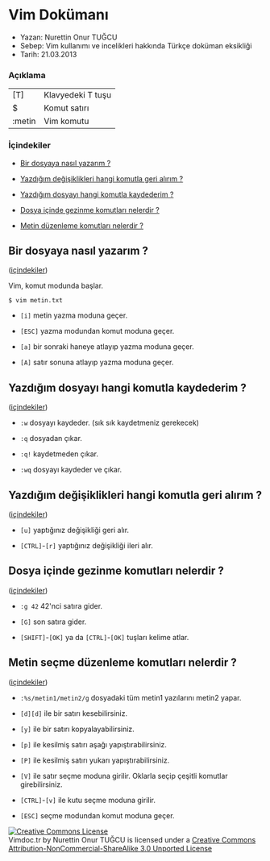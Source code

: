 Vim Dokümanı
============

- Yazan: Nurettin Onur TUĞCU
- Sebep: Vim kullanımı ve incelikleri hakkında Türkçe doküman eksikliği
- Tarih: 21.03.2013

### Açıklama

<table>
  <tbody>
    <tr><td>[T]</td><td>Klavyedeki T tuşu</td></tr>
    <tr><td>$</td><td>Komut satırı</td></tr>
    <tr><td>:metin</td><td>Vim komutu</td></tr>
  </tbody>
</table>

### <a id="icindekiler" />İçindekiler

* [Bir dosyaya nasıl yazarım ?](#duzenle)

* [Yazdığım değişiklikleri hangi komutla geri alırım ?](#ilerigeri)

* [Yazdığım dosyayı hangi komutla kaydederim ?](#kaydetcik)

* [Dosya içinde gezinme komutları nelerdir ?](#gez)

* [Metin düzenleme komutları nelerdir ?](#bulduzelt)

## <a id="duzenle" />Bir dosyaya nasıl yazarım ? 
([içindekiler](#icindekiler))

Vim, komut modunda başlar. 

    $ vim metin.txt

* `[i]` metin yazma moduna geçer.

* `[ESC]` yazma modundan komut moduna geçer.

* `[a]` bir sonraki haneye atlayıp yazma moduna geçer.

* `[A]` satır sonuna atlayıp yazma moduna geçer.

## <a id="kaydetcik" />Yazdığım dosyayı hangi komutla kaydederim ? 
([içindekiler](#icindekiler))

* `:w` dosyayı kaydeder. (sık sık kaydetmeniz gerekecek)

* `:q` dosyadan çıkar.

* `:q!` kaydetmeden çıkar.

* `:wq` dosyayı kaydeder ve çıkar.

## <a id="ilerigeri" />Yazdığım değişiklikleri hangi komutla geri alırım ?
([içindekiler](#icindekiler))

* `[u]` yaptığınız değişikliği geri alır.

* `[CTRL]`-`[r]` yaptığınız değişikliği ileri alır.

## <a id="gez" />Dosya içinde gezinme komutları nelerdir ?
([içindekiler](#icindekiler))

* `:g 42` 42'nci satıra gider.

* `[G]` son satıra gider.

* `[SHIFT]`-`[OK]` ya da `[CTRL]`-`[OK]` tuşları kelime atlar.

## <a id="bulduzelt" />Metin seçme düzenleme komutları nelerdir ?
([içindekiler](#icindekiler))

* `:%s/metin1/metin2/g` dosyadaki tüm metin1 yazılarını metin2 yapar.

* `[d][d]` ile bir satırı kesebilirsiniz.

* `[y]` ile bir satırı kopyalayabilirsiniz.

* `[p]` ile kesilmiş satırı aşağı yapıştırabilirsiniz.

* `[P]` ile kesilmiş satırı yukarı yapıştırabilirsiniz.

* `[V]` ile satır seçme moduna girilir. Oklarla seçip çeşitli komutlar girebilirsiniz. 

* `[CTRL]`-`[v]` ile kutu seçme moduna girilir.

* `[ESC]` seçme modundan komut moduna geçer.

<a rel="license" href="http://creativecommons.org/licenses/by-nc-sa/3.0/deed.en_US"><img alt="Creative Commons License" style="border-width:0" src="http://i.creativecommons.org/l/by-nc-sa/3.0/88x31.png" /></a><br /><span xmlns:dct="http://purl.org/dc/terms/" href="http://purl.org/dc/dcmitype/Text" property="dct:title" rel="dct:type">Vimdoc.tr</span> by <span xmlns:cc="http://creativecommons.org/ns#" property="cc:attributionName">Nurettin Onur TUĞCU</span> is licensed under a <a rel="license" href="http://creativecommons.org/licenses/by-nc-sa/3.0/deed.en_US">Creative Commons Attribution-NonCommercial-ShareAlike 3.0 Unported License</a>
